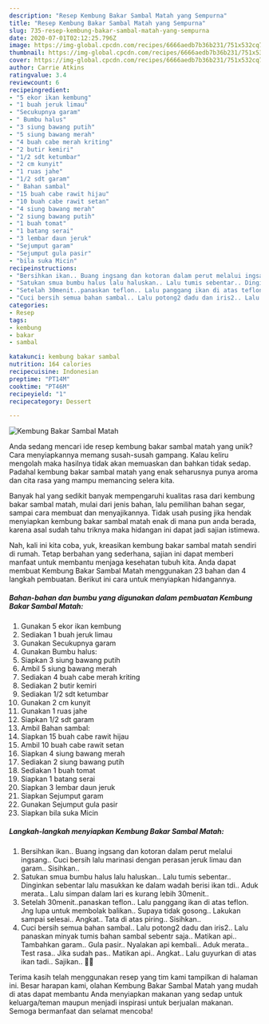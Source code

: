 ```yaml
---
description: "Resep Kembung Bakar Sambal Matah yang Sempurna"
title: "Resep Kembung Bakar Sambal Matah yang Sempurna"
slug: 735-resep-kembung-bakar-sambal-matah-yang-sempurna
date: 2020-07-01T02:12:25.796Z
image: https://img-global.cpcdn.com/recipes/6666aedb7b36b231/751x532cq70/kembung-bakar-sambal-matah-foto-resep-utama.jpg
thumbnail: https://img-global.cpcdn.com/recipes/6666aedb7b36b231/751x532cq70/kembung-bakar-sambal-matah-foto-resep-utama.jpg
cover: https://img-global.cpcdn.com/recipes/6666aedb7b36b231/751x532cq70/kembung-bakar-sambal-matah-foto-resep-utama.jpg
author: Carrie Atkins
ratingvalue: 3.4
reviewcount: 6
recipeingredient:
- "5 ekor ikan kembung"
- "1 buah jeruk limau"
- "Secukupnya garam"
- " Bumbu halus"
- "3 siung bawang putih"
- "5 siung bawang merah"
- "4 buah cabe merah kriting"
- "2 butir kemiri"
- "1/2 sdt ketumbar"
- "2 cm kunyit"
- "1 ruas jahe"
- "1/2 sdt garam"
- " Bahan sambal"
- "15 buah cabe rawit hijau"
- "10 buah cabe rawit setan"
- "4 siung bawang merah"
- "2 siung bawang putih"
- "1 buah tomat"
- "1 batang serai"
- "3 lembar daun jeruk"
- "Sejumput garam"
- "Sejumput gula pasir"
- "bila suka Micin"
recipeinstructions:
- "Bersihkan ikan.. Buang ingsang dan kotoran dalam perut melalui ingsang.. Cuci bersih lalu marinasi dengan perasan jeruk limau dan garam.. Sisihkan.."
- "Satukan smua bumbu halus lalu haluskan.. Lalu tumis sebentar.. Dinginkan sebentar lalu masukkan ke dalam wadah berisi ikan tdi.. Aduk merata.. Lalu simpan dalam lari es kurang lebih 30menit.."
- "Setelah 30menit..panaskan teflon.. Lalu panggang ikan di atas teflon. Jng lupa untuk membolak balikan.. Supaya tidak gosong.. Lakukan sampai selesai.. Angkat.. Tata di atas piring.. Sisihkan.."
- "Cuci bersih semua bahan sambal.. Lalu potong2 dadu dan iris2.. Lalu panaskan minyak tumis bahan sambal sebentr saja.. Matikan api.. Tambahkan garam.. Gula pasir.. Nyalakan api kembali.. Aduk merata.. Test rasa.. Jika sudah pas.. Matikan api.. Angkat.. Lalu guyurkan di atas ikan tadi.. Sajikan.. 🙏🙏"
categories:
- Resep
tags:
- kembung
- bakar
- sambal

katakunci: kembung bakar sambal 
nutrition: 164 calories
recipecuisine: Indonesian
preptime: "PT14M"
cooktime: "PT46M"
recipeyield: "1"
recipecategory: Dessert

---
```



![Kembung Bakar Sambal Matah](https://img-global.cpcdn.com/recipes/6666aedb7b36b231/751x532cq70/kembung-bakar-sambal-matah-foto-resep-utama.jpg)

Anda sedang mencari ide resep kembung bakar sambal matah yang unik? Cara menyiapkannya memang susah-susah gampang. Kalau keliru mengolah maka hasilnya tidak akan memuaskan dan bahkan tidak sedap. Padahal kembung bakar sambal matah yang enak seharusnya punya aroma dan cita rasa yang mampu memancing selera kita.

Banyak hal yang sedikit banyak mempengaruhi kualitas rasa dari kembung bakar sambal matah, mulai dari jenis bahan, lalu pemilihan bahan segar, sampai cara membuat dan menyajikannya. Tidak usah pusing jika hendak menyiapkan kembung bakar sambal matah enak di mana pun anda berada, karena asal sudah tahu triknya maka hidangan ini dapat jadi sajian istimewa.




Nah, kali ini kita coba, yuk, kreasikan kembung bakar sambal matah sendiri di rumah. Tetap berbahan yang sederhana, sajian ini dapat memberi manfaat untuk membantu menjaga kesehatan tubuh kita. Anda dapat membuat Kembung Bakar Sambal Matah menggunakan 23 bahan dan 4 langkah pembuatan. Berikut ini cara untuk menyiapkan hidangannya.

<!--inarticleads1-->

##### Bahan-bahan dan bumbu yang digunakan dalam pembuatan Kembung Bakar Sambal Matah:

1. Gunakan 5 ekor ikan kembung
1. Sediakan 1 buah jeruk limau
1. Gunakan Secukupnya garam
1. Gunakan  Bumbu halus:
1. Siapkan 3 siung bawang putih
1. Ambil 5 siung bawang merah
1. Sediakan 4 buah cabe merah kriting
1. Sediakan 2 butir kemiri
1. Sediakan 1/2 sdt ketumbar
1. Gunakan 2 cm kunyit
1. Gunakan 1 ruas jahe
1. Siapkan 1/2 sdt garam
1. Ambil  Bahan sambal:
1. Siapkan 15 buah cabe rawit hijau
1. Ambil 10 buah cabe rawit setan
1. Siapkan 4 siung bawang merah
1. Sediakan 2 siung bawang putih
1. Sediakan 1 buah tomat
1. Siapkan 1 batang serai
1. Siapkan 3 lembar daun jeruk
1. Siapkan Sejumput garam
1. Gunakan Sejumput gula pasir
1. Siapkan bila suka Micin




<!--inarticleads2-->

##### Langkah-langkah menyiapkan Kembung Bakar Sambal Matah:

1. Bersihkan ikan.. Buang ingsang dan kotoran dalam perut melalui ingsang.. Cuci bersih lalu marinasi dengan perasan jeruk limau dan garam.. Sisihkan..
1. Satukan smua bumbu halus lalu haluskan.. Lalu tumis sebentar.. Dinginkan sebentar lalu masukkan ke dalam wadah berisi ikan tdi.. Aduk merata.. Lalu simpan dalam lari es kurang lebih 30menit..
1. Setelah 30menit..panaskan teflon.. Lalu panggang ikan di atas teflon. Jng lupa untuk membolak balikan.. Supaya tidak gosong.. Lakukan sampai selesai.. Angkat.. Tata di atas piring.. Sisihkan..
1. Cuci bersih semua bahan sambal.. Lalu potong2 dadu dan iris2.. Lalu panaskan minyak tumis bahan sambal sebentr saja.. Matikan api.. Tambahkan garam.. Gula pasir.. Nyalakan api kembali.. Aduk merata.. Test rasa.. Jika sudah pas.. Matikan api.. Angkat.. Lalu guyurkan di atas ikan tadi.. Sajikan.. 🙏🙏




Terima kasih telah menggunakan resep yang tim kami tampilkan di halaman ini. Besar harapan kami, olahan Kembung Bakar Sambal Matah yang mudah di atas dapat membantu Anda menyiapkan makanan yang sedap untuk keluarga/teman maupun menjadi inspirasi untuk berjualan makanan. Semoga bermanfaat dan selamat mencoba!
